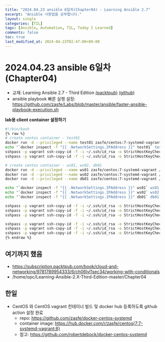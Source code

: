 ```yaml
---
title: "2024.04.23 ansible 6일차(Chapter04) - Learning Ansible 2.7"
excerpt: "Ansible 사용법을 공부합니다."
layout: single
categories: [TIL]
tags: [Ansible, Automation, TIL, Today I Learned]
comments: false
toc: true
last_modified_at: 2024-04-23T02:47:00+09:00
---
```



# 2024.04.23 ansible 6일차 (Chapter04)

- 교재: Learning Ansible 2.7 - Third Edition [(packtpub)](https://www.packtpub.com/product/learning-ansible-27-third-edition/9781789954333) [(github)](https://github.com/PacktPublishing/Learning-Ansible-2.X-Third-Edition)
- ansible playbook 빠른 실행 설정: https://github.com/zasfe/Labs/blob/master/ansible/faster-ansible-playbook-execution.sh


**lab용 client container 설정하기**

```bash
#!/bin/bash
{% raw %}
# create centos container - test01 
docker run -d --privileged --name test01 zasfe/centos:7-systemd-vagrant /usr/sbin/init
echo "`docker inspect -f "{{ .NetworkSettings.IPAddress }}" test01` test01.fale.io" | sudo tee -a /etc/hosts
sshpass -p vagrant ssh-copy-id -f -i ~/.ssh/id_rsa -o StrictHostKeyChecking=no vagrant@test01.fale.io
sshpass -p vagrant ssh-copy-id -f -i ~/.ssh/id_rsa -o StrictHostKeyChecking=no vagrant@`docker inspect -f "{{ .NetworkSettings.IPAddress }}" test01`

# create centos container - ws01, ws02, db01 
docker run -d --privileged --name ws01 zasfe/centos:7-systemd-vagrant /usr/sbin/init
docker run -d --privileged --name ws02 zasfe/centos:7-systemd-vagrant /usr/sbin/init
docker run -d --privileged --name db01 zasfe/centos:7-systemd-vagrant /usr/sbin/init

echo "`docker inspect -f "{{ .NetworkSettings.IPAddress }}" ws01` ws01.fale.io" | sudo tee -a /etc/hosts
echo "`docker inspect -f "{{ .NetworkSettings.IPAddress }}" ws02` ws02.fale.io" | sudo tee -a /etc/hosts
echo "`docker inspect -f "{{ .NetworkSettings.IPAddress }}" db01` db01.fale.io" | sudo tee -a /etc/hosts

sshpass -p vagrant ssh-copy-id -f -i ~/.ssh/id_rsa -o StrictHostKeyChecking=no vagrant@ws01.fale.io
sshpass -p vagrant ssh-copy-id -f -i ~/.ssh/id_rsa -o StrictHostKeyChecking=no vagrant@ws02.fale.io
sshpass -p vagrant ssh-copy-id -f -i ~/.ssh/id_rsa -o StrictHostKeyChecking=no vagrant@db01.fale.io

sshpass -p vagrant ssh-copy-id -f -i ~/.ssh/id_rsa -o StrictHostKeyChecking=no vagrant@`docker inspect -f "{{ .NetworkSettings.IPAddress }}" ws01`
sshpass -p vagrant ssh-copy-id -f -i ~/.ssh/id_rsa -o StrictHostKeyChecking=no vagrant@`docker inspect -f "{{ .NetworkSettings.IPAddress }}" ws02`
sshpass -p vagrant ssh-copy-id -f -i ~/.ssh/id_rsa -o StrictHostKeyChecking=no vagrant@`docker inspect -f "{{ .NetworkSettings.IPAddress }}" db01`
{% endraw %}
```

## 여기까지 했음
  * https://subscription.packtpub.com/book/cloud-and-networking/9781789954333/6/ch06lvl1sec34/working-with-conditionals
  * /home/opc/Learning-Ansible-2.X-Third-Edition-master/Chapter04

## 한일
  * CentOS 와 CentOS vagrant 컨테이너 빌드 및 docker hub 등록하도록 github action 설정 완료
    * repo: https://github.com/zasfe/docker-centos-systemd
    * container image: https://hub.docker.com/r/zasfe/centos{7:7-systemd-vagrant:8}
    * 참고: https://github.com/robertdebock/docker-centos-systemd
